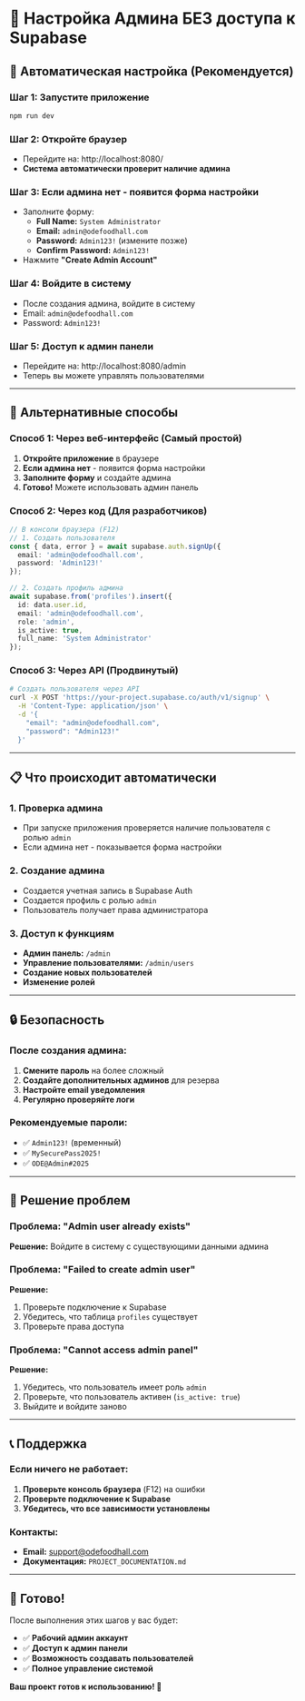 # 🔐 Настройка Админа БЕЗ доступа к Supabase

## 🚀 Автоматическая настройка (Рекомендуется)

### Шаг 1: Запустите приложение
```bash
npm run dev
```

### Шаг 2: Откройте браузер
- Перейдите на: http://localhost:8080/
- **Система автоматически проверит наличие админа**

### Шаг 3: Если админа нет - появится форма настройки
- Заполните форму:
  - **Full Name:** `System Administrator`
  - **Email:** `admin@odefoodhall.com`
  - **Password:** `Admin123!` (измените позже)
  - **Confirm Password:** `Admin123!`
- Нажмите **"Create Admin Account"**

### Шаг 4: Войдите в систему
- После создания админа, войдите в систему
- Email: `admin@odefoodhall.com`
- Password: `Admin123!`

### Шаг 5: Доступ к админ панели
- Перейдите на: http://localhost:8080/admin
- Теперь вы можете управлять пользователями

---

## 🔧 Альтернативные способы

### Способ 1: Через веб-интерфейс (Самый простой)
1. **Откройте приложение** в браузере
2. **Если админа нет** - появится форма настройки
3. **Заполните форму** и создайте админа
4. **Готово!** Можете использовать админ панель

### Способ 2: Через код (Для разработчиков)
```typescript
// В консоли браузера (F12)
// 1. Создать пользователя
const { data, error } = await supabase.auth.signUp({
  email: 'admin@odefoodhall.com',
  password: 'Admin123!'
});

// 2. Создать профиль админа
await supabase.from('profiles').insert({
  id: data.user.id,
  email: 'admin@odefoodhall.com',
  role: 'admin',
  is_active: true,
  full_name: 'System Administrator'
});
```

### Способ 3: Через API (Продвинутый)
```bash
# Создать пользователя через API
curl -X POST 'https://your-project.supabase.co/auth/v1/signup' \
  -H 'Content-Type: application/json' \
  -d '{
    "email": "admin@odefoodhall.com",
    "password": "Admin123!"
  }'
```

---

## 📋 Что происходит автоматически

### 1. Проверка админа
- При запуске приложения проверяется наличие пользователя с ролью `admin`
- Если админа нет - показывается форма настройки

### 2. Создание админа
- Создается учетная запись в Supabase Auth
- Создается профиль с ролью `admin`
- Пользователь получает права администратора

### 3. Доступ к функциям
- **Админ панель:** `/admin`
- **Управление пользователями:** `/admin/users`
- **Создание новых пользователей**
- **Изменение ролей**

---

## 🔒 Безопасность

### После создания админа:
1. **Смените пароль** на более сложный
2. **Создайте дополнительных админов** для резерва
3. **Настройте email уведомления**
4. **Регулярно проверяйте логи**

### Рекомендуемые пароли:
- ✅ `Admin123!` (временный)
- ✅ `MySecurePass2025!`
- ✅ `ODE@Admin#2025`

---

## 🚨 Решение проблем

### Проблема: "Admin user already exists"
**Решение:** Войдите в систему с существующими данными админа

### Проблема: "Failed to create admin user"
**Решение:** 
1. Проверьте подключение к Supabase
2. Убедитесь, что таблица `profiles` существует
3. Проверьте права доступа

### Проблема: "Cannot access admin panel"
**Решение:**
1. Убедитесь, что пользователь имеет роль `admin`
2. Проверьте, что пользователь активен (`is_active: true`)
3. Выйдите и войдите заново

---

## 📞 Поддержка

### Если ничего не работает:
1. **Проверьте консоль браузера** (F12) на ошибки
2. **Проверьте подключение к Supabase**
3. **Убедитесь, что все зависимости установлены**

### Контакты:
- **Email:** support@odefoodhall.com
- **Документация:** `PROJECT_DOCUMENTATION.md`

---

## 🎉 Готово!

После выполнения этих шагов у вас будет:
- ✅ **Рабочий админ аккаунт**
- ✅ **Доступ к админ панели**
- ✅ **Возможность создавать пользователей**
- ✅ **Полное управление системой**

**Ваш проект готов к использованию! 🚀**
